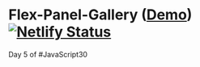 # Flex-Panel-Gallery ([Demo](https://kylejrp-magic-art.netlify.app/)) [![Netlify Status](https://api.netlify.com/api/v1/badges/76030d1d-11af-43af-a746-1468b4212b31/deploy-status)](https://app.netlify.com/sites/kylejrp-magic-art/deploys)
 Day 5 of #JavaScript30

